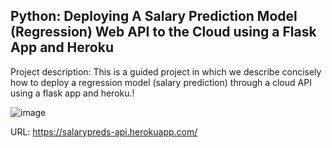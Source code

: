 ## Python: Deploying A Salary Prediction Model (Regression) Web API to the Cloud using a Flask App and Heroku

Project description:
              This is a guided project in which we describe concisely how to deploy a regression model (salary prediction) through a cloud API using a flask app and heroku.!

![image](https://user-images.githubusercontent.com/72297166/142755876-dcc44a8d-620e-427b-bad5-28e9457d3b3f.png)


URL:   https://salarypreds-api.herokuapp.com/
              
